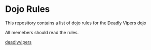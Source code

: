 Dojo Rules
==========

This repository contains a list of dojo rules for the Deadly Vipers dojo

All memebers should read the rules.

[deadlyvipers](https://github.com/deadlyvipers)
